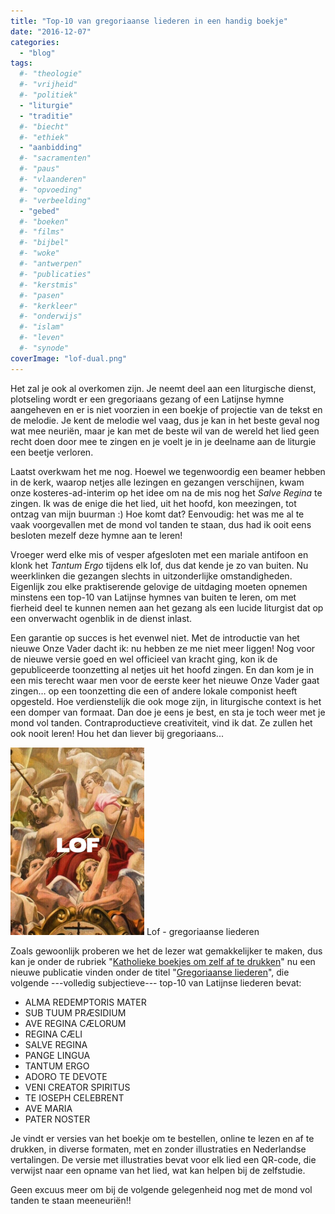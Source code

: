 ```yaml
---
title: "Top-10 van gregoriaanse liederen in een handig boekje"
date: "2016-12-07"
categories: 
  - "blog"
tags:
  #- "theologie"
  #- "vrijheid"
  #- "politiek"
  - "liturgie"
  - "traditie"
  #- "biecht"
  #- "ethiek"
  - "aanbidding"
  #- "sacramenten"
  #- "paus"
  #- "vlaanderen"
  #- "opvoeding"
  #- "verbeelding"
  - "gebed"
  #- "boeken"
  #- "films"
  #- "bijbel"
  #- "woke"
  #- "antwerpen"
  #- "publicaties"
  #- "kerstmis"
  #- "pasen"
  #- "kerkleer"
  #- "onderwijs"
  #- "islam"
  #- "leven"
  #- "synode"
coverImage: "lof-dual.png"
---
```


Het zal je ook al overkomen zijn. Je neemt deel aan een liturgische dienst, plotseling wordt er een gregoriaans gezang of een Latijnse hymne aangeheven en er is niet voorzien in een boekje of projectie van de tekst en de melodie. Je kent de melodie wel vaag, dus je kan in het beste geval nog wat mee neuriën, maar je kan met de beste wil van de wereld het lied geen recht doen door mee te zingen en je voelt je in je deelname aan de liturgie een beetje verloren.  

Laatst overkwam het me nog. Hoewel we tegenwoordig een beamer hebben in de kerk, waarop netjes alle lezingen en gezangen verschijnen, kwam onze kosteres-ad-interim op het idee om na de mis nog het _Salve Regina_ te zingen. Ik was de enige die het lied, uit het hoofd, kon meezingen, tot ontzag van mijn buurman :) Hoe komt dat? Eenvoudig: het was me al te vaak voorgevallen met de mond vol tanden te staan, dus had ik ooit eens besloten mezelf deze hymne aan te leren!

Vroeger werd elke mis of vesper afgesloten met een mariale antifoon en klonk het _Tantum Ergo_ tijdens elk lof, dus dat kende je zo van buiten. Nu weerklinken die gezangen slechts in uitzonderlijke omstandigheden. Eigenlijk zou elke praktiserende gelovige de uitdaging moeten opnemen minstens een top-10 van Latijnse hymnes van buiten te leren, om met fierheid deel te kunnen nemen aan het gezang als een lucide liturgist dat op een onverwacht ogenblik in de dienst inlast.

Een garantie op succes is het evenwel niet. Met de introductie van het nieuwe Onze Vader dacht ik: nu hebben ze me niet meer liggen! Nog voor de nieuwe versie goed en wel officieel van kracht ging, kon ik de gepubliceerde toonzetting al netjes uit het hoofd zingen. En dan kom je in een mis terecht waar men voor de eerste keer het nieuwe Onze Vader gaat zingen… op een toonzetting die een of andere lokale componist heeft opgesteld. Hoe verdienstelijk die ook moge zijn, in liturgische context is het een domper van formaat. Dan doe je eens je best, en sta je toch weer met je mond vol tanden. Contraproductieve creativiteit, vind ik dat. Ze zullen het ook nooit leren! Hou het dan liever bij gregoriaans...

[![](images/lof.pdf-214x300.png)](/portfolio/gregoriaanse-liederen/) Lof - gregoriaanse liederen

Zoals gewoonlijk proberen we het de lezer wat gemakkelijker te maken, dus kan je onder de rubriek "[Katholieke boekjes om zelf af te drukken](http://gelovenleren.net/katholieke-printerboekjes/)" nu een nieuwe publicatie vinden onder de titel "[Gregoriaanse liederen](/portfolio/gregoriaanse-liederen/)", die volgende ---volledig subjectieve--- top-10 van Latijnse liederen bevat:

- ALMA REDEMPTORIS MATER
- SUB TUUM PRÆSIDIUM
- AVE REGINA CÆLORUM
- REGINA CÆLI
- SALVE REGINA
- PANGE LINGUA
- TANTUM ERGO
- ADORO TE DEVOTE
- VENI CREATOR SPIRITUS
- TE IOSEPH CELEBRENT
- AVE MARIA
- PATER NOSTER

Je vindt er versies van het boekje om te bestellen, online te lezen en af te drukken, in diverse formaten, met en zonder illustraties en Nederlandse vertalingen. De versie met illustraties bevat voor elk lied een QR-code, die verwijst naar een opname van het lied, wat kan helpen bij de zelfstudie.

Geen excuus meer om bij de volgende gelegenheid nog met de mond vol tanden te staan meeneuriën!!


